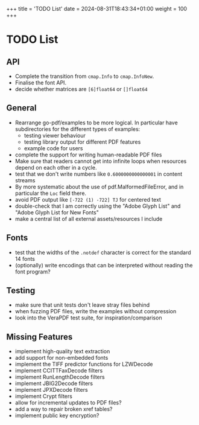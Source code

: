+++
title = 'TODO List'
date = 2024-08-31T18:43:34+01:00
weight = 100
+++

# TODO List

## API

- Complete the transition from `cmap.Info` to `cmap.InfoNew`.
- Finalise the font API.
- decide whether matrices are `[6]float64` or `[]float64`

## General

- Rearrange go-pdf/examples to be more logical.
  In particular have subdirectories for the different types of examples:
  - testing viewer behaviour
  - testing library output for different PDF features
  - example code for users
- complete the support for writing human-readable PDF files
- Make sure that readers cannot get into infinite loops when resources
  depend on each other in a cycle.
- test that we don't write numbers like `0.6000000000000001` in content streams
- By more systematic about the use of pdf.MalformedFileError, and in
  particular the `Loc` field there.
- avoid PDF output like `[-722 (1) -722] TJ` for centered text
- double-check that I am correctly using the "Adobe Glyph List" and "Adobe
  Glyph List for New Fonts"
- make a central list of all external assets/resources I include

## Fonts

- test that the widths of the `.notdef` character is correct for the
  standard 14 fonts
- (optionally) write encodings that can be interpreted without reading
  the font program?

## Testing

- make sure that unit tests don't leave stray files behind
- when fuzzing PDF files, write the examples without compression
- look into the VeraPDF test suite, for inspiration/comparison

## Missing Features

- implement high-quality text extraction
- add support for non-embedded fonts
- implement the TIFF predictor functions for LZWDecode
- implement CCITTFaxDecode filters
- implement RunLengthDecode filters
- implement JBIG2Decode filters
- implement JPXDecode filters
- implement Crypt filters
- allow for incremental updates to PDF files?
- add a way to repair broken xref tables?
- implement public key encryption?
